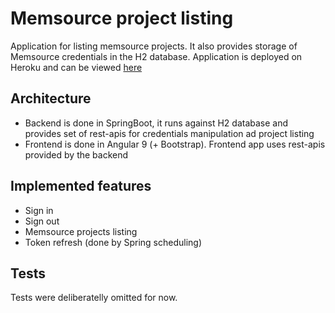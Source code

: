 # Memsource project listing
Application for listing memsource projects. It also provides storage of Memsource credentials in the H2 database. Application is deployed on Heroku and can be viewed [here](https://memsource-app.herokuapp.com/)

## Architecture
- Backend is done in SpringBoot, it runs against H2 database and provides set of rest-apis for credentials manipulation ad project listing
- Frontend is done in Angular 9 (+ Bootstrap). Frontend app uses rest-apis provided by the backend

## Implemented features
- Sign in
- Sign out
- Memsource projects listing
- Token refresh (done by Spring scheduling)

## Tests
Tests were deliberatelly omitted for now. 
